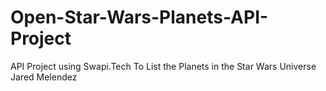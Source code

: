 # Open-Star-Wars-Planets-API-Project
API Project using Swapi.Tech To List the Planets in the Star Wars Universe
Jared Melendez